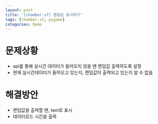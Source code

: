 ```yaml
---
layout: post
title: '[chamber-sf] 랜덤값 표시하기'
tags: [chamber-sf, pygame]
categories: Demo
---
```


# 문제상황 
- api를 통해 실시간 데이터가 들어오지 않을 땐 랜덤값 출력하도록 설정
- 현재 실시간데이터가 들어오고 있는지, 랜덤값이 출력되고 있는지 알 수 없음

# 해결방안
- 랜덤값을 출력할 땐, text로 표시
- 데이터로드 시간을 출력






